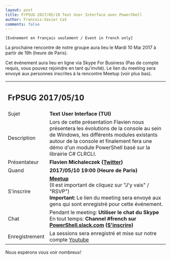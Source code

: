 ```yaml
---
layout: post
title: FrPSUG 2017/05/10 Text User Interface avec PowerShell
author: Francois-Xavier Cat
comments: false
---
```


```
[Événement en français seulement / Event in french only]
```

La prochaine rencontre de notre groupe aura lieu le Mardi 10 Mai 2017 à partir de 19h (heure de Paris).

Cet événement aura lieu en ligne via Skype For Business (Pas de compte requis, vous pouvez rejoindre en tant qu'invité).
Le lien du meeting sera envoyé aux personnes inscrites à la rencontre Meetup (voir plus bas).


<table>
<tr>
<td colspan="2"><h2>FrPSUG 2017/05/10</h2></td>

</tr>
<tr>
    <td>Sujet</td>
<td> <b>Text User Interface (TUI)</b></td>
</tr>
<tr>
    <td>Description</td>
<td> Lors de cette présentation Flavien nous présentera les évolutions de la console au sein de Windows, les différents modules existants autour de la console et finalement fera une démo d'un module PowerShell basé sur la librairie C# CLRCLI.
</td>
</tr>
<tr>
    <td>Présentateur</td>
<td> <b>Flavien Michaleczek (<a href="https://twitter.com/_Flavien">Twitter</a>)</b></td>
</tr>
<tr>
    <td>Quand</td>
<td> <b>2017/05/10 19:00 (Heure de Paris)</b></td>
</tr>
<tr>
    <td>S'inscrire</td>
<td> <b><a href="https://www.meetup.com/fr-FR/FrenchPSUG/events/238231500/">Meetup</a></b> <br>(Il est important de cliquez sur "J'y vais" / "RSVP")
<br> <b>Important:</b> Le lien du meeting sera envoyé aux gens qui sont enregistré pour cette événement.
</td>
</tr>
<tr>
    <td>Chat</td>
<td>Pendant le meeting: <b>Utiliser le chat du Skype</b> <br> En tout temps:<b> Channel #french sur <a href="https://powershell.slack.com/Slack">PowerShell.slack.com</a>  (<a href="http://slack.poshcode.org/">S'inscrire</a>)</b></td>
</tr>
<tr>
    <td>Enregistrement</td>
<td>La sessions sera enregistré et mise sur notre compte <a href="https://www.youtube.com/channel/UCyxicOKZNm_u1opF_xAYfDA">Youtube</a></td>
</tr>
</table>

Nous espérons vous voir nombreux!